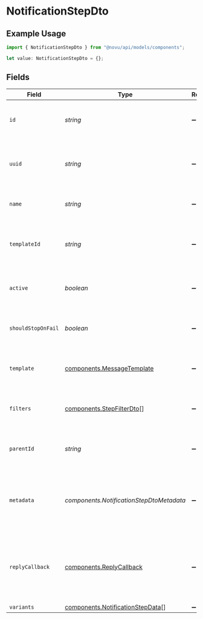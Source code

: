# NotificationStepDto

## Example Usage

```typescript
import { NotificationStepDto } from "@novu/api/models/components";

let value: NotificationStepDto = {};
```

## Fields

| Field                                                                                  | Type                                                                                   | Required                                                                               | Description                                                                            |
| -------------------------------------------------------------------------------------- | -------------------------------------------------------------------------------------- | -------------------------------------------------------------------------------------- | -------------------------------------------------------------------------------------- |
| `id`                                                                                   | *string*                                                                               | :heavy_minus_sign:                                                                     | Unique identifier for the notification step.                                           |
| `uuid`                                                                                 | *string*                                                                               | :heavy_minus_sign:                                                                     | Universally unique identifier for the notification step.                               |
| `name`                                                                                 | *string*                                                                               | :heavy_minus_sign:                                                                     | Name of the notification step.                                                         |
| `templateId`                                                                           | *string*                                                                               | :heavy_minus_sign:                                                                     | ID of the template associated with this notification step.                             |
| `active`                                                                               | *boolean*                                                                              | :heavy_minus_sign:                                                                     | Indicates whether the notification step is active.                                     |
| `shouldStopOnFail`                                                                     | *boolean*                                                                              | :heavy_minus_sign:                                                                     | Determines if the process should stop on failure.                                      |
| `template`                                                                             | [components.MessageTemplate](../../models/components/messagetemplate.md)               | :heavy_minus_sign:                                                                     | Message template used in this notification step.                                       |
| `filters`                                                                              | [components.StepFilterDto](../../models/components/stepfilterdto.md)[]                 | :heavy_minus_sign:                                                                     | Filters applied to this notification step.                                             |
| `parentId`                                                                             | *string*                                                                               | :heavy_minus_sign:                                                                     | ID of the parent notification step, if applicable.                                     |
| `metadata`                                                                             | *components.NotificationStepDtoMetadata*                                               | :heavy_minus_sign:                                                                     | Metadata associated with the workflow step. Can vary based on the type of step.        |
| `replyCallback`                                                                        | [components.ReplyCallback](../../models/components/replycallback.md)                   | :heavy_minus_sign:                                                                     | Callback information for replies, including whether it is active and the callback URL. |
| `variants`                                                                             | [components.NotificationStepData](../../models/components/notificationstepdata.md)[]   | :heavy_minus_sign:                                                                     | N/A                                                                                    |
